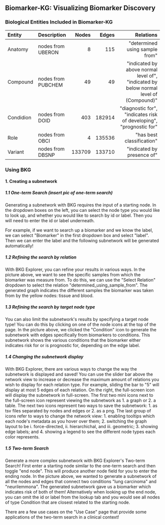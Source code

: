 ## Biomarker-KG: Visualizing Biomarker Discovery




### Biological Entities Included in Biomarker-KG
| Entity      | Description        |     Nodes |     Edges |                                      Relations|
|:----------|:-------------------|----------:|----------:|------------------------------------------------------------------------------------:|
| Anatomy   | nodes from UBERON  |       8 |     115 | "determined using sample from"                                                      |
| Compound  | nodes from PUBCHEM |      49 |      49 | "indicated by above normal level of", "indicated by below normal level of (Compound)" |
| Condidion | nodes from DOID    |     403 |  182914 | "diagnostic for", "indicates risk of developing", "prognostic for"                      |
| Role      | nodes from OBCI    |       4 |  135536 | "has best classification"                                                           |
| Variant   | nodes from DBSNP   |  133709 |  133710 | "indicated by presence of"                                                          |

### Using BKG

#### 1. Creating a subnetwork
##### 1.1 One-term Search (insert pic of one-term search)


Generating a subnetwork with BKG requires the input of a starting node. In the dropdown boxes on the left, you can select the node type you would like to look up, and whether you would like to search by id or label. Then you will need to enter the id or label underneath.

For example, if we want to search up a biomarker and we know the label, we can select "Biomarker" in the first dropdown box and select "label". Then we can enter the label and the following subnetwork will be generated automatically! 

##### 1.2 Refining the search by relation


With BKG Explorer, you can refine your results in various ways. In the picture above, we want to see the specific samples from which the biomarker was measure from. To do this, we can use the "Select Relation" dropdown to select the relation "determined_using_sample_from". The generated graph indicates the different samples the biomarker was taken from by the yellow nodes: tissue and blood.

##### 1.3 Refining the search by target node type


You can also limit the subnetwork's results by specifying a target node type! You can do this by clicking on one of the node icons at the top of the page. In the picture above, we clicked the "Condition" icon to generate the subnetwork with edges specifically from biomarkers to conditions. This subnetwork shows the various conditions that the biomarker either indicates risk for or is prognostic for, depending on the edge label.

##### 1.4 Changing the subnetwork display

With BKG Explorer, there are various ways to change the way the subnetwork is displayed and saved! You can use the slider bar above the network view to increase or decrease the maximum amount of relations you wish to display for each relation type. For example, sliding the bar to "5" will display at most 5 edges of each relation. On the right, the full-screen icon will display the subnetwork in full-screen. The first two mini icons next to the full-screen icon represent viewing the subnetwork as 1. a graph or 2. a table. The next two icons represent two ways to save the subnetwork: 1. as tsv files separated by nodes and edges or 2. as a png. The last group of icons refer to ways to change the network view: 1. enabling tooltips which each node's metadata as you hover over them; 2. switching the graph layout to be i. force-directed, ii. hierarchichal, and iii. geometric; 3. showing edge labels; and 4. showing a legend to see the different node types each color represents.

##### 1.5 Two-term Search


Generate a more complex subnetwork with BKG Explorer's Two-term Search! First enter a starting node similar to the one-term search and then toggle "end node". This will produce another node field for you to enter the ending node. In the picture above, we wanted to generate a subnetwork of all the nodes and edges that connect two conditions "lung carcinoma" and "neurilemmona". The generated subnetwork gave us a biomarker which indicates risk of both of them! Alternatively when looking up the end node, you can omit the id or label from the lookup tab and you would see all nodes of type Condition that are closest related to the starting node.

There are a few use cases on the "Use Case" page that provide some applications of the two-term search in a clinical context!